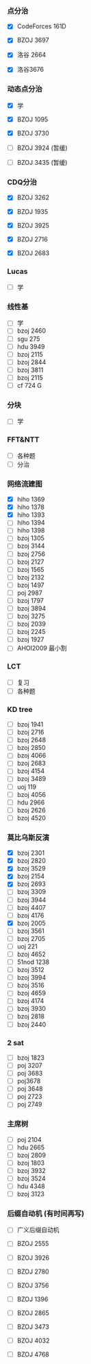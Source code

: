 ### 点分治

- [x] CodeForces 161D


- [x] BZOJ 3697
- [x] 洛谷 2664
- [x] 洛谷3676

### 动态点分治

- [x] 学

- [x] BZOJ 1095

- [x] BZOJ 3730

- [ ] BZOJ 3924 (暂缓)

- [ ] BZOJ 3435  (暂缓)

### CDQ分治

- [x] BZOJ 3262
- [x] BZOJ 1935
- [x] BZOJ 3925
- [x] BZOJ 2716
- [x] BZOJ 2683


### Lucas

- [ ] 学

### 线性基

- [ ] 学
- [ ] bzoj 2460
- [ ] sgu 275
- [ ] hdu 3949
- [ ] bzoj 2115
- [ ] bzoj 2844
- [ ] bzoj 3811
- [ ] bzoj 2115
- [ ] cf 724 G

### 分块

- [ ] 学

### FFT&NTT

- [ ] 各种题
- [ ] 分治

### 网络流建图  

- [x] hiho 1369
- [x] hiho 1378
- [x] hiho 1393
- [ ] hiho 1394
- [ ] hiho 1398
- [ ] bzoj 1305
- [ ] bzoj 3144
- [ ] bzoj 2756
- [ ] bzoj 2127
- [ ] bzoj 1565
- [ ] bzoj 2132
- [ ] bzoj 1497
- [ ] poj 2987
- [ ] bzoj 1797
- [ ] bzoj 3894
- [ ] bzoj 3275
- [ ] bzoj 2039
- [ ] bzoj 2245
- [ ] bzoj 1927
- [ ] AHOI2009 最小割

### LCT

- [ ] 复习
- [ ] 各种题

### KD tree

- [ ] bzoj 1941
- [ ] bzoj 2716
- [ ] bzoj 2648
- [ ] bzoj 2850
- [ ] bzoj 4066
- [ ] bzoj 2683
- [ ] bzoj 4154
- [ ] bzoj 3489
- [ ] uoj 119
- [ ] bzoj 4056
- [ ] hdu 2966
- [ ] bzoj 2626
- [ ] bzoj 4520​

### 莫比乌斯反演

- [x] bzoj 2301
- [x] bzoj 2820
- [x] bzoj 3529
- [x] bzoj 2154
- [x] bzoj 2693
- [ ] bzoj 3309
- [ ] bzoj 3944
- [ ] bzoj 4407
- [ ] bzoj 4176
- [x] bzoj 2005
- [ ] bzoj 3561
- [ ] bzoj 2705
- [ ] uoj 221
- [ ] bzoj 4652
- [ ] 51nod 1238
- [ ] bzoj 3512
- [ ] bzoj 3994
- [ ] bzoj 3516
- [ ] bzoj 4659
- [ ] bzoj 4174
- [ ] bzoj 3930
- [ ] bzoj 2818
- [ ] bzoj 2440

### 2 sat

- [ ] bzoj 1823
- [ ] poj 3207
- [ ] poj 3683
- [ ] poj3678
- [ ] poj 3648
- [ ] poj 2723
- [ ] poj 2749

### 主席树

- [ ] poj 2104
- [ ] hdu 2665
- [ ] bzoj 2809
- [ ] bzoj 1803
- [ ] bzoj 3932
- [ ] bzoj 3524
- [ ] hdu 4348
- [ ] bzoj 3123

### 后缀自动机 (有时间再写)

- [ ] 广义后缀自动机
- [ ] BZOJ 2555
- [ ] BZOJ 3926
- [ ] BZOJ 2780
- [ ] BZOJ 3756
- [ ] BZOJ 1396
- [ ] BZOJ 2865
- [ ] BZOJ 3473
- [ ] BZOJ 4032
- [ ] BZOJ 4768


